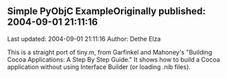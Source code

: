 ## Simple PyObjC ExampleOriginally published: 2004-09-01 21:11:16 
Last updated: 2004-09-01 21:11:16 
Author: Dethe Elza 
 
This is a straight port of tiny.m, from Garfinkel and Mahoney's "Building Cocoa Applications: A Step By Step Guide."  It shows how to build a Cocoa application without using Interface Builder (or loading .nib files).